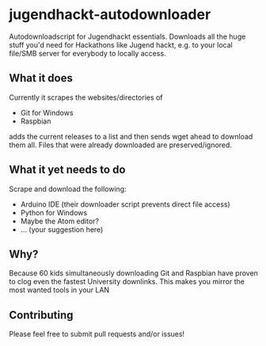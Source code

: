 # jugendhackt-autodownloader

Autodownloadscript for Jugendhackt essentials. Downloads all the huge stuff you'd need for Hackathons like Jugend hackt, e.g. to your local file/SMB server for everybody to locally access.

## What it does

Currently it scrapes the websites/directories of

 * Git for Windows
 * Raspbian

adds the current releases to a list and then sends wget ahead to download them all. Files that were already downloaded are preserved/ignored.

## What it yet needs to do

Scrape and download the following:

 * Arduino IDE (their downloader script prevents direct file access)
 * Python for Windows
 * Maybe the Atom editor?
 * … (your suggestion here)

## Why?

Because 60 kids simultaneously downloading Git and Raspbian have proven to clog even the fastest University downlinks. This makes you mirror the most wanted tools in your LAN

## Contributing

Please feel free to submit pull requests and/or issues!
